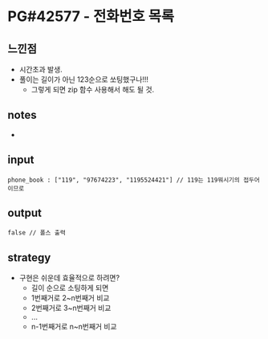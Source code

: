 # PG#42577 - 전화번호 목록

## 느낀점
* 시간초과 발생.
* 풀이는 길이가 아닌 123순으로 쏘팅했구나!!!
  * 그렇게 되면 zip 함수 사용해서 해도 될 것.

## notes
* 

## input
```
phone_book : ["119", "97674223", "1195524421"] // 119는 119뭐시기의 접두어이므로
```

## output
```
false // 폴스 출력
```

## strategy
* 구현은 쉬운데 효율적으로 하려면?
  * 길이 순으로 소팅하게 되면
  * 1번째거로 2~n번째거 비교
  * 2번째거로 3~n번째거 비교
  * ...
  * n-1번째거로 n~n번째거 비교
